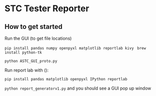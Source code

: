# STC Tester Reporter

## How to get started


Run the GUI (to get file locations)

`pip install pandas numpy openpyxl matplotlib reportlab kivy `
`brew install python-tk`

`python ASTC_GUI_proto.py`



Run report lab with ():

`pip install pandas matplotlib openpyxl IPython reportlab`

`python report_generatorv1.py` and you should see a GUI pop up window


